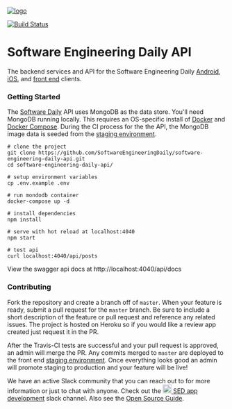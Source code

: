 [![logo](https://i.imgur.com/3OtP3p8.png)](https://softwareengineeringdaily.com/)

[![Build Status](https://travis-ci.org/SoftwareEngineeringDaily/software-engineering-daily-api.svg?branch=master)](https://travis-ci.org/SoftwareEngineeringDaily/software-engineering-daily-api)

# Software Engineering Daily API

The backend services and API for the Software Engineering Daily [Android](https://github.com/SoftwareEngineeringDaily/SEDaily-Android), [iOS](https://github.com/SoftwareEngineeringDaily/se-daily-iOS), and [front end](https://github.com/SoftwareEngineeringDaily/sedaily-front-end) clients.

### Getting Started

The [Software Daily](https://www.softwaredaily.com) API uses MongoDB as the data store. You'll need MongoDB running locally. This requires an OS-specific install of [Docker](https://docs.docker.com/install/) and [Docker Compose](https://docs.docker.com/compose/install/#prerequisites). During the CI process for the the API, the MongoDB image data is seeded from the [staging environment](https://sedaily-frontend-staging.herokuapp.com).

```
# clone the project
git clone https://github.com/SoftwareEngineeringDaily/software-engineering-daily-api.git
cd software-engineering-daily-api/

# setup environment variables
cp .env.example .env

# run mondodb container
docker-compose up -d

# install dependencies
npm install

# serve with hot reload at localhost:4040
npm start

# test api
curl localhost:4040/api/posts
```

View the swagger api docs at http://localhost:4040/api/docs

### Contributing

Fork the repository and create a branch off of `master`. When your feature is ready, submit a pull request for the `master` branch. Be sure to include a short description of the feature or pull request and reference any related issues. The project is hosted on Heroku so if you would like a review app created just request it in the PR.

After the Travis-CI tests are successful and your pull request is approved, an admin will merge the PR. Any commits merged to `master` are deployed to the front end [staging environment](https://sedaily-frontend-staging.herokuapp.com). Once everything looks good an admin will promote staging to production and your feature will be live!

We have an active Slack community that you can reach out to for more information or just to chat with anyone. Check out the [<img src="https://upload.wikimedia.org/wikipedia/commons/7/76/Slack_Icon.png" alt="Slack Channel" width="20px"/> SED app development](https://softwaredaily.slack.com/app_redirect?channel=sed_app_development) slack channel. Also see the [Open Source Guide](https://softwareengineeringdaily.github.io/).
